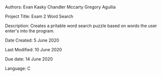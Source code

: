 Authors: Evan Kasky
         Chandler Mccarty
         Gregory Aguilia

Project Title: Exam 2 Word Search

Description: Creates a pritable word search puzzle based on words the user enter's into the program.

Date Created: 5 June 2020

Last Modified: 10 June 2020

Due date: 14 June 2020

Language: C


